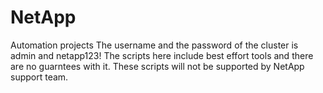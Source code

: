 # NetApp
Automation projects
The username and the password of the cluster is admin and netapp123!
The scripts here include best effort tools and there are no guarntees with it.
These scripts will not be supported by NetApp support team.
